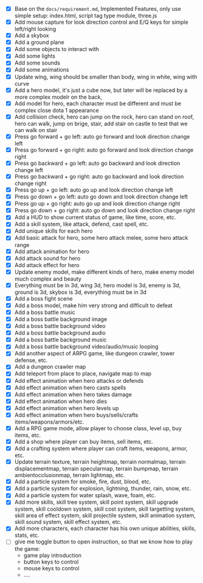 - [x] Base on the `docs/requirement.md`, Implemented Features, only use simple setup: index.html, script tag type module, three.js
- [x] Add mouse capture for look direction control and E/Q keys for simple left/right looking
- [x] Add a skybox
- [x] Add a ground plane
- [x] Add some objects to interact with
- [x] Add some lights
- [x] Add some sounds
- [x] Add some animations
- [x] Update wing, wing should be smaller than body, wing in white, wing with curve
- [x] Add a hero model, it's just a cube now, but later will be replaced by a more complex modelr on the back, 
- [x] Add model for hero, each character must be different and must be complex close dota 1 appearance
- [x] Add collision check, hero can jump on the rock, hero can stand on roof, hero can walk, jump on brige, stair, add stair on castle to test that we can walk on stair
- [x] Press go forward + go left: auto go forward and look direction change left
- [x] Press go forward + go right: auto go forward and look direction change right
- [x] Press go backward + go left: auto go backward and look direction change left
- [x] Press go backward + go right: auto go backward and look direction change right
- [x] Press go up + go left: auto go up and look direction change left
- [x] Press go down + go left: auto go down and look direction change left
- [x] Press go up + go right: auto go up and look direction change right
- [x] Press go down + go right: auto go down and look direction change right
- [x] Add a HUD to show current status of game, like time, score, etc.
- [x] Add a skill system, like attack, defend, cast spell, etc.
- [x] Add unique skills for each hero
- [x] Add basic attack for hero, some hero attack melee, some hero attack range
- [x] Add attack animation for hero
- [x] Add attack sound for hero
- [x] Add attack effect for hero
- [x] Update enemy model, make different kinds of hero, make enemy model much complex and beauty
- [x] Everything must be in 3d, wing 3d, hero model is 3d, enemy is 3d, ground is 3d, skybox is 3d, everything must be in 3d
- [x] Add a boss fight scene
- [x] Add a boss model, make him very strong and difficult to defeat
- [x] Add a boss battle music
- [x] Add a boss battle background image
- [x] Add a boss battle background video
- [x] Add a boss battle background audio
- [x] Add a boss battle background music
- [x] Add a boss battle background video/audio/music looping
- [x] Add another aspect of ARPG game, like dungeon crawler, tower defense, etc.
- [x] Add a dungeon crawler map
- [x] Add teleport from place to place, navigate map to map
- [x] Add effect animation when hero attacks or defends
- [x] Add effect animation when hero casts spells
- [x] Add effect animation when hero takes damage
- [x] Add effect animation when hero dies
- [x] Add effect animation when hero levels up
- [x] Add effect animation when hero buys/sells/crafts items/weapons/armors/etc.
- [x] Add a RPG game mode, allow player to choose class, level up, buy items, etc.
- [x] Add a shop where player can buy items, sell items, etc.
- [x] Add a crafting system where player can craft items, weapons, armor, etc.
- [x] Update terrain texture, terrain heightmap, terrain normalmap, terrain displacementmap, terrain specularmap, terrain bumpmap, terrain ambientocclusionmap, terrain lightmap, etc.
- [x] Add a particle system for smoke, fire, dust, blood, etc.
- [x] Add a particle system for explosion, lightning, thunder, rain, snow, etc.
- [x] Add a particle system for water splash, wave, foam, etc.
- [x] Add more skills, skill tree system, skill point system, skill upgrade system, skill cooldown system, skill cost system, skill targetting system, skill area of effect system, skill projectile system, skill animation system, skill sound system, skill effect system, etc.
- [x] Add more characters, each character has his own unique abilities, skills, stats, etc.
- [ ] give me toggle button to open instruction, so that we know how to play the game:
    - game play introduction
    - button keys to control
    - mouse keys to control
    - ....


